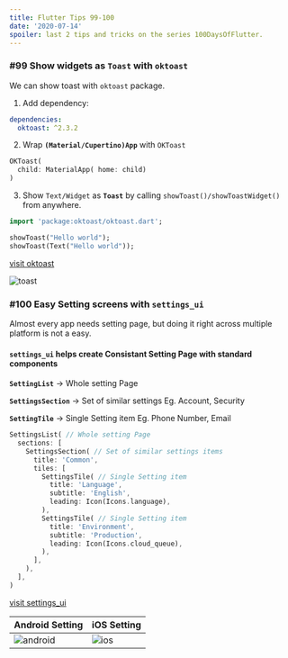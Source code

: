 ```yaml
---
title: Flutter Tips 99-100
date: '2020-07-14'
spoiler: last 2 tips and tricks on the series 100DaysOfFlutter.
---
```


### #99 Show widgets as `Toast` with `oktoast`

We can show toast with `oktoast` package.

1. Add dependency:

```yml
dependencies:
  oktoast: ^2.3.2
```

2. Wrap **`(Material/Cupertino)App`** with `OKToast`

```dart
OKToast(
  child: MaterialApp( home: child)
)
```

3. Show `Text/Widget` as __`Toast`__ by calling `showToast()/showToastWidget()` from anywhere.

```dart
import 'package:oktoast/oktoast.dart';

showToast("Hello world");
showToast(Text("Hello world"));
```

[visit oktoast](https://pub.dev/packages/oktoast#-installing-tab-)

![toast](https://raw.githubusercontent.com/erluxman/awesomefluttertips/master/assets/99toasts.gif)

### #100 Easy Setting screens with `settings_ui`

Almost every app needs setting page, but doing it right across multiple platform is not a easy.

#### `settings_ui` helps create Consistant Setting Page with standard components

__`SettingList`__ -> Whole setting Page

__`SettingsSection`__ -> Set of similar settings Eg. Account, Security

__`SettingTile`__ -> Single Setting item Eg. Phone Number, Email

```dart
SettingsList( // Whole setting Page
  sections: [
    SettingsSection( // Set of similar settings items
      title: 'Common',
      tiles: [
        SettingsTile( // Single Setting item
          title: 'Language',
          subtitle: 'English',
          leading: Icon(Icons.language),
        ),
        SettingsTile( // Single Setting item
          title: 'Environment',
          subtitle: 'Production',
          leading: Icon(Icons.cloud_queue),
        ),
      ],
    ),
  ],
)
```

[visit settings_ui](https://pub.dev/packages/settings_ui#-example-tab-)

| Android Setting                   | iOS Setting               |
| --------------------------------- | ------------------------- |
| ![android](https://raw.githubusercontent.com/erluxman/awesomefluttertips/master/assets/100settingandroid.png) | ![ios](https://raw.githubusercontent.com/erluxman/awesomefluttertips/master/assets/100settingios.png) |
